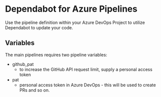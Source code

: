 # Dependabot for Azure Pipelines
Use the pipeline definition within your Azure DevOps Project to utilize Dependabot to update your code.

## Variables
The main pipelines requires two pipeline variables:

- github_pat
  - to increase the GitHub API request limit, supply a personal access token
- pat
  - personal access token in Azure DevOps - this will be used to create PRs and so on.
